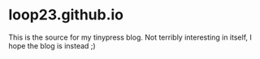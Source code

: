 # loop23.github.io

This is the source for my tinypress blog. Not terribly interesting in itself, I hope the blog is instead ;)
